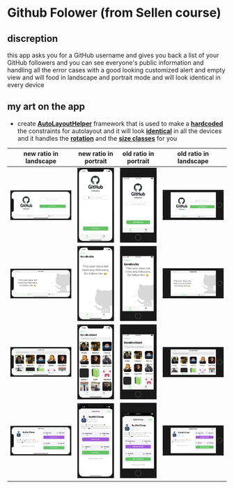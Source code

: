 # Github Folower (from Sellen course)

## discreption

this app asks you for a GitHub username and gives you back a list of your GitHub followers and you can see everyone's public information and handling all the error cases with a good looking customized alert and empty view and will food in landscape and portrait mode and will look identical in every device

## my art on the app

* create <ins>**AutoLayoutHelper**</ins> framework that is used to make a <ins>**hardcoded**</ins> the constraints for autolayout and it will look <ins>**identical**</ins> in all the devices and it handles the <ins>**rotation**</ins> and the <ins>**size classes**</ins> for you  



new ratio in landscape                  |  new ratio in portrait    |  old ratio in portrait    |  old ratio in landscape
:------------------------------:|:---------------------------------:|:------------------------------:|:---------------------------------:
<img src="screenShots/1a.png"/> | <img src="screenShots/1.png"/>   | <img src="screenShots/1s.png"/> | <img src="screenShots/1sa.png"/>
<img src="screenShots/2a.png"/> | <img src="screenShots/2.png"/>   | <img src="screenShots/2s.png"/> | <img src="screenShots/2sa.png"/>
<img src="screenShots/3a.png"/> | <img src="screenShots/3.png"/>   | <img src="screenShots/3s.png"/> | <img src="screenShots/3sa.png"/>
<img src="screenShots/4a.png"/> | <img src="screenShots/4.png"/>   | <img src="screenShots/4s.png"/> | <img src="screenShots/4sa.png"/>